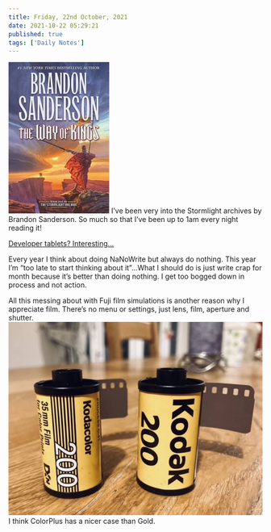 ```yaml
---
title: Friday, 22nd October, 2021
date: 2021-10-22 05:29:21
published: true
tags: ['Daily Notes']
---
```


![](/assets/img/stromlight-book.jpg)
I’ve been very into the Stormlight archives by Brandon Sanderson. So much so that I’ve been up to 1am every night reading it!

[Developer tablets? Interesting…](https://analoguewonderland.co.uk/products/tetenal-parvofin-developer-tablets)

Every year I think about doing NaNoWrite but always do nothing. This year I’m “too late to start thinking about it”…What I should do is just write crap for month because it’s better than doing nothing. I get too bogged down in process and not action.

All this messing about with Fuji film simulations is another reason why I appreciate film. There’s no menu or settings, just lens, film, aperture and shutter.
![](/assets/img/kodacolor.jpeg)
I think ColorPlus has a nicer case than Gold.